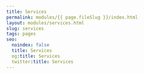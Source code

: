 ```yaml
---
title: Services
permalink: modules/{{ page.fileSlug }}/index.html
layout: modules/services.html
slug: services
tags: pages
seo:
  noindex: false
  title: Services
  og:title: Services
  twitter:title: Services
---
```



